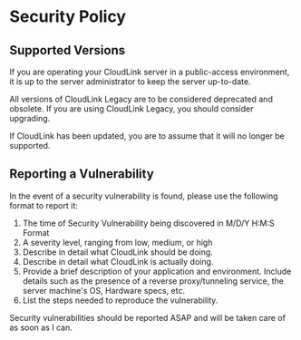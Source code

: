 # Security Policy

## Supported Versions

If you are operating your CloudLink server in a public-access environment, it is up to the server administrator to keep the server up-to-date.

All versions of CloudLink Legacy are to be considered deprecated and obsolete. If you are using CloudLink Legacy, you should consider upgrading.

If CloudLink has been updated, you are to assume that it will no longer be supported.

## Reporting a Vulnerability

In the event of a security vulnerability is found, please use the following format to report it:

1. The time of Security Vulnerability being discovered in M/D/Y H:M:S Format
2. A severity level, ranging from low, medium, or high
3. Describe in detail what CloudLink should be doing.
4. Describe in detail what CloudLink is actually doing.
5. Provide a brief description of your application and environment. 
Include details such as the presence of a reverse proxy/tunneling service, the server machine's OS, Hardware specs, etc.
6. List the steps needed to reproduce the vulnerability.

Security vulnerabilities should be reported ASAP and will be taken care of as soon as I can.

